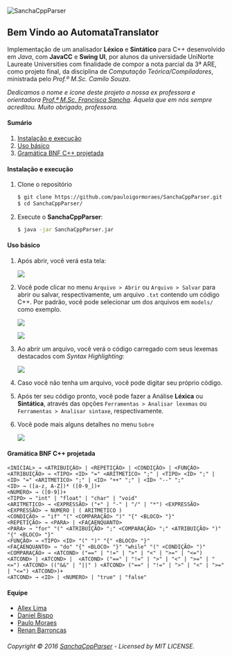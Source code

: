 ![SanchaCppParser](https://github.com/pauloigormoraes/SanchaCppParser/blob/master/img/icon.png?raw=true)
## Bem Vindo ao AutomataTranslator
Implementação de um analisador **Léxico** e **Sintático** para C++ desenvolvido em *Java*, com **JavaCC** e **Swing UI**, 
por alunos da universidade UniNorte Laureate Universities com finalidade de compor a nota 
parcial da 3ª ARE, como projeto final, da disciplina de _Computação Teórica/Compiladores_, ministrada pelo _Prof.º M.Sc. Camilo Souza_.


_Dedicamos o nome e ícone deste projeto a nossa ex professora e orientadora [Prof.ª M.Sc. Francisca Sancha](http://buscatextual.cnpq.br/buscatextual/visualizacv.do?id=K4133689T3). 
Àquela que em nós sempre acreditou. Muito obrigado, professora._


#### Sumário

1. [Instalação e execução](https://github.com/pauloigormoraes/SanchaCppParser#instalação-e-execução)
2. [Uso básico](https://github.com/pauloigormoraes/SanchaCppParser#instalação-e-execução)
3. [Gramática BNF C++ projetada](#)

#### Instalação e execução

1. Clone o repositório

    ```bash
	$ git clone https://github.com/pauloigormoraes/SanchaCppParser.git
	$ cd SanchaCppParser/
    ```

2. Execute o **SanchaCppParser**:

    ```bash
	$ java -jar SanchaCppParser.jar
    ```

#### Uso básico

1. Após abrir, você verá esta tela:

    ![](https://github.com/pauloigormoraes/SanchaCppParser/blob/master/img/0.png?raw=true)
    
2. Você pode clicar no menu `Arquivo > Abrir` ou `Arquivo > Salvar` para abrir ou salvar, respectivamente, um arquivo `.txt` contendo um código C++. Por padrão, você pode selecionar um dos arquivos em `models/` como exemplo.
    
    ![](https://github.com/pauloigormoraes/SanchaCppParser/blob/master/img/1.png?raw=true)
    
    ![](https://github.com/pauloigormoraes/SanchaCppParser/blob/master/img/4.png?raw=true)
    
3. Ao abrir um arquivo, você verá o código carregado com seus lexemas destacados com _Syntax Highlighting_:

    ![](https://github.com/pauloigormoraes/SanchaCppParser/blob/master/img/2.png?raw=true)
    
4. Caso você não tenha um arquivo, você pode digitar seu próprio código.
  
5. Após ter seu código pronto, você pode fazer a Análise **Léxica** ou **Sintática**, através das opções `Ferramentas > Analisar lexemas` ou `Ferramentas > Analisar sintaxe`, respectivamente.
    
6. Você pode mais alguns detalhes no menu `Sobre`

    ![](https://github.com/pauloigormoraes/SanchaCppParser/blob/master/img/3.png?raw=true)
  

#### Gramática BNF C++ projetada

    <INICIAL> → <ATRIBUIÇÃO> | <REPETIÇÃO> | <CONDIÇÃO> | <FUNÇÃO>
    <ATRIBUIÇÃO> → <TIPO> <ID> "=" <ARITMETICO> ";" | <TIPO> <ID> ";" | <ID> "=" <ARITMETICO> ";" | <ID> "++" ";" | <ID> "--" ";"
    <ID> → ([a-z, A-Z])* ([0-9_])+
    <NUMERO> → ([0-9])+
    <TIPO> → "int" | "float" | "char" | "void"
    <ARITMETICO> → <EXPRESSÃO> ("+" | "-" | "/" | "*") <EXPRESSÃO>
    <EXPRESSÃO> → NUMERO | ( ARITMETICO )
    <CONDIÇÃO> → "if" "(" <COMPARAÇÃO> ")" "{" <BLOCO> "}"
    <REPETIÇÃO> → <PARA> | <FAÇAENQUANTO>
    <PARA> → "for" "(" <ATRIBUIÇÃO> ";" <COMPARAÇÃO> ";" <ATRIBUIÇÃO> ")" "{" <BLOCO> "}"
    <FUNÇÃO> → <TIPO> <ID> "(" ")" "{" <BLOCO> "}"
    <FAÇAENQUANTO> → "do" "{" <BLOCO> "}" "while" "(" <CONDIÇÃO> ")"
    <COMPARAÇÃO> → <ATCOND> ("==" | "!=" | ">" | "<" | ">=" | "<=") <ATCOND> | <ATCOND> |  <ATCOND> ("==" | "!=" | ">" | "<" | ">=" | "<=") <ATCOND> (("&&" | "||" ) <ATCOND> ("==" | "!=" | ">" | "<" | ">=" | "<=") <ATCOND>)+ 
    <ATCOND> → <ID> | <NUMERO> | "true" | "false"   

#### Equipe

* [Allex Lima](http://allexlima.com)
* [Daniel Bispo](https://github.com/danielbispov/)
* [Paulo Moraes](http://pauloigormoraes.com/)
* [Renan Barroncas](https://github.com/renanbarroncas)

###### Copyright © 2016 [SanchaCppParser](https://github.com/pauloigormoraes/SanchaCppParser)  - Licensed by MIT LICENSE.